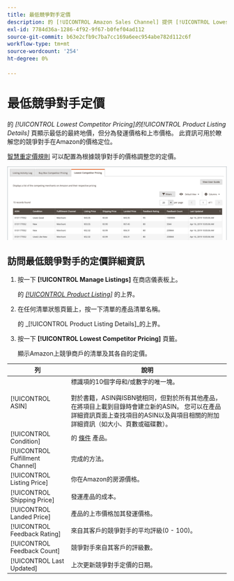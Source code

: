 ```yaml
---
title: 最低競爭對手定價
description: 的 [!UICONTROL Amazon Sales Channel] 提供 [!UICONTROL Lowest Competitor Pricing] 頁籤，幫助您瞭解競爭對手在Amazon的價格定位。
exl-id: 7784d36a-1286-4f92-9f67-b0fef04ad112
source-git-commit: b63e2cfb9c7ba7cc169a6eec954abe782d112c6f
workflow-type: tm+mt
source-wordcount: '254'
ht-degree: 0%

---
```


# 最低競爭對手定價

的 _[!UICONTROL Lowest Competitor Pricing]_的_[!UICONTROL Product Listing Details]_ 頁顯示最低的最終地價，但分為發運價格和上市價格。 此資訊可用於瞭解您的競爭對手在Amazon的價格定位。

[智慧重定價規則](./intelligent-repricing-rules.md) 可以配置為根據競爭對手的價格調整您的定價。

![最低競爭對手定價](assets/amazon-listing-details-lowest-comp.png)

## 訪問最低競爭對手的定價詳細資訊

1. 按一下 **[!UICONTROL Manage Listings]** 在商店儀表板上。

   的 [_[!UICONTROL Product Listing]_](./managing-product-listings.md) 的上界。

1. 在任何清單狀態頁籤上，按一下清單的產品清單名稱。

   的 _[!UICONTROL Product Listing Details]_的上界。

1. 按一下 **[!UICONTROL Lowest Competitor Pricing]** 頁籤。

   顯示Amazon上競爭商戶的清單及其各自的定價。

| 列 | 說明 |
|---|---|
| [!UICONTROL ASIN] | 標識項的10個字母和/或數字的唯一塊。<br><br>對於書籍，ASIN與ISBN號相同，但對於所有其他產品，在將項目上載到目錄時會建立新的ASIN。 您可以在產品詳細資訊頁面上查找項目的ASIN以及與項目相關的附加詳細資訊（如大小、頁數或磁碟數）。 |
| [!UICONTROL Condition] | 的 [條件](./product-listing-condition.md) 產品。 |
| [!UICONTROL Fulfillment Channel] | 完成的方法。 |
| [!UICONTROL Listing Price] | 你在Amazon的房源價格。 |
| [!UICONTROL Shipping Price] | 發運產品的成本。 |
| [!UICONTROL Landed Price] | 產品的上市價格加其發運價格。 |
| [!UICONTROL Feedback Rating] | 來自其客戶的競爭對手的平均評級(0 - 100)。 |
| [!UICONTROL Feedback Count] | 競爭對手來自其客戶的評級數。 |
| [!UICONTROL Last Updated] | 上次更新競爭對手定價的日期。 |
